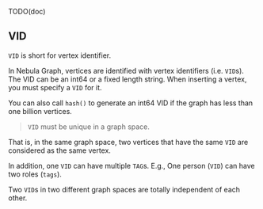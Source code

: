 TODO(doc)


## VID

`VID` is short for vertex identifier.

In Nebula Graph, vertices are identified with vertex identifiers (i.e. `VID`s). 
The VID can be an int64 or a fixed length string.
When inserting a vertex, you must specify a `VID` for it. 

You can also call `hash()` to generate an int64 VID if the graph has less than one billion vertices.

> `VID` must be unique in a graph space.

That is, in the same graph space, two vertices that have the same `VID` are considered as the same vertex.

In addition, one `VID` can have multiple `TAG`s. E.g., One person (`VID`) can have two roles (`tags`).

Two `VID`s in two different graph spaces are totally independent of each other.